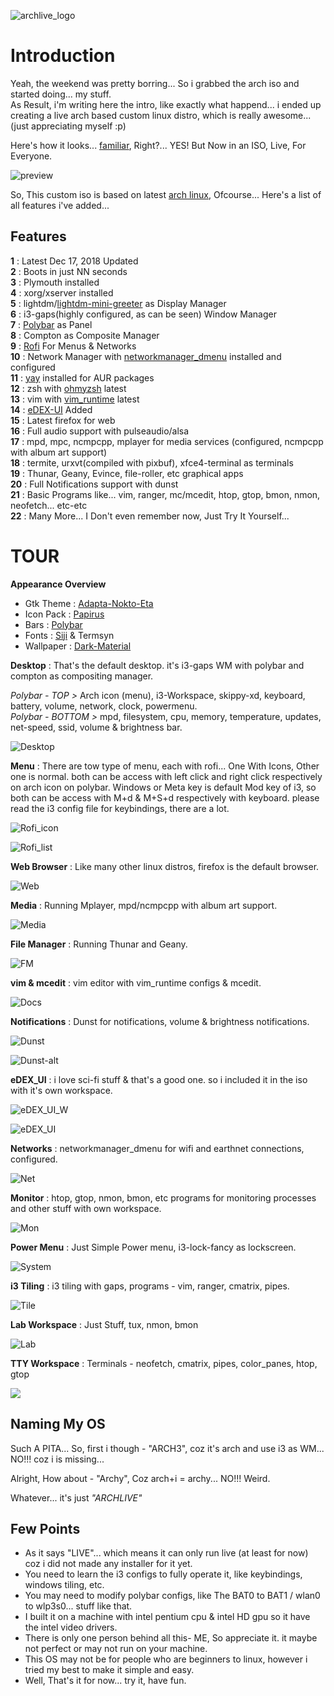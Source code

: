 ![archlive_logo](https://raw.githubusercontent.com/adi1090x/archlive/master/images/Archlive.png) <br />

# Introduction

Yeah, the weekend was pretty borring... So i grabbed the arch iso and started doing... my stuff. <br />
As Result, i'm writing here the intro, like exactly what happend... i ended up creating a live arch based custom linux distro, which is really awesome... (just appreciating myself :p) <br />

Here's how it looks... [familiar](https://github.com/adi1090x/my_dotfiles/tree/master/previews/i3_wm), Right?... YES! But Now in an ISO, Live, For Everyone. <br />

![preview](https://raw.githubusercontent.com/adi1090x/archlive/master/images/Head.png) <br />

So, This custom iso is based on latest [arch linux](https://archlinux.org), Ofcourse... Here's a list of all features i've added...

## Features

**1** : Latest Dec 17, 2018 Updated <br />
**2** : Boots in just NN seconds <br />
**3** : Plymouth installed <br />
**4** : xorg/xserver installed <br />
**5** : lightdm/[lightdm-mini-greeter](https://github.com/prikhi/lightdm-mini-greeter) as Display Manager <br />
**6** : i3-gaps(highly configured, as can be seen) Window Manager <br />
**7** : [Polybar](https://github.com/jaagr/polybar) as Panel <br />
**8** : Compton as Composite Manager <br />
**9** : [Rofi](https://github.com/DaveDavenport/rofi) For Menus & Networks <br />
**10** : Network Manager with [networkmanager_dmenu](https://github.com/firecat53/networkmanager-dmenu) installed and configured <br />
**11** : [yay](https://github.com/Jguer/yay) installed for AUR packages <br />
**12** : zsh with [ohmyzsh](https://github.com/robbyrussell/oh-my-zsh) latest <br />
**13** : vim with [vim_runtime](https://github.com/amix/vimrc) latest <br />
**14** : [eDEX-UI](https://github.com/GitSquared/edex-ui) Added <br />
**15** : Latest firefox for web <br />
**16** : Full audio support with pulseaudio/alsa <br />
**17** : mpd, mpc, ncmpcpp, mplayer for media services (configured, ncmpcpp with album art support) <br />
**18** : termite, urxvt(compiled with pixbuf), xfce4-terminal as terminals <br />
**19** : Thunar, Geany, Evince, file-roller, etc graphical apps <br />
**20** : Full Notifications support with dunst <br />
**21** : Basic Programs like... vim, ranger, mc/mcedit, htop, gtop, bmon, nmon, neofetch... etc-etc <br />
**22** : Many More... I Don't even remember now, Just Try It Yourself... <br />

# TOUR

**Appearance Overview**

- Gtk Theme : [Adapta-Nokto-Eta](https://github.com/adapta-project/adapta-gtk-theme) <br />
- Icon Pack : [Papirus](https://github.com/PapirusDevelopmentTeam/papirus-icon-theme) <br />
- Bars : [Polybar](https://github.com/jaagr/polybar) <br />
- Fonts : [Siji](https://github.com/stark/siji) & Termsyn <br />
- Wallpaper : [Dark-Material](https://github.com/adi1090x/my_dotfiles/blob/master/.backgrounds/dark_material.png) <br />


**Desktop** : That's the default desktop. it's i3-gaps WM with polybar and compton as compositing manager. <br />

*Polybar - TOP >* Arch icon (menu), i3-Workspace, skippy-xd, keyboard, battery, volume, network, clock, powermenu. <br />
*Polybar - BOTTOM >* mpd, filesystem, cpu, memory, temperature, updates, net-speed, ssid, volume & brightness bar. <br />

![Desktop](https://raw.githubusercontent.com/adi1090x/archlive/master/images/Desktop.png) <br />

**Menu** : There are tow type of menu, each with rofi... One With Icons, Other one is normal. both can be access with left click and  right click respectively on arch icon on polybar. Windows or Meta key is default Mod key of i3, so both can be access with M+d & M+S+d respectively with keyboard. please read the i3 config file for keybindings, there are a lot.

![Rofi_icon](https://raw.githubusercontent.com/adi1090x/archlive/master/images/Rofi_Icon.png) <br />

![Rofi_list](https://raw.githubusercontent.com/adi1090x/archlive/master/images/Rofi_List.png) <br />

**Web Browser** : Like many other linux distros, firefox is the default browser. 

![Web](https://raw.githubusercontent.com/adi1090x/archlive/master/images/Web.png) <br />

**Media** : Running Mplayer, mpd/ncmpcpp with album art support. 

![Media](https://raw.githubusercontent.com/adi1090x/archlive/master/images/Media.png) <br />

**File Manager** : Running Thunar and Geany. 

![FM](https://raw.githubusercontent.com/adi1090x/archlive/master/images/FM.png) <br />

**vim & mcedit** : vim editor with vim_runtime configs & mcedit.

![Docs](https://raw.githubusercontent.com/adi1090x/archlive/master/images/Docs.png) <br />

**Notifications** : Dunst for notifications, volume & brightness notifications. 

![Dunst](https://raw.githubusercontent.com/adi1090x/archlive/master/images/Dunst_Vol.png) <br />

![Dunst-alt](https://raw.githubusercontent.com/adi1090x/archlive/master/images/Dunst_BL.png) <br />

**eDEX_UI** : i love sci-fi stuff & that's a good one. so i included it in the iso with it's own workspace.

![eDEX_UI_W](https://raw.githubusercontent.com/adi1090x/archlive/master/images/eDEX_W.png) <br />

![eDEX_UI](https://raw.githubusercontent.com/adi1090x/archlive/master/images/eDEX.png) <br />

**Networks** : networkmanager_dmenu for wifi and earthnet connections, configured. 

![Net](https://raw.githubusercontent.com/adi1090x/archlive/master/images/Net.png) <br />

**Monitor** : htop, gtop, nmon, bmon, etc programs for monitoring processes and other stuff with own workspace. 

![Mon](https://raw.githubusercontent.com/adi1090x/archlive/master/images/Mon.png) <br />

**Power Menu** : Just Simple Power menu, i3-lock-fancy as lockscreen.

![System](https://raw.githubusercontent.com/adi1090x/archlive/master/images/System.png) <br />

**i3 Tiling** : i3 tiling with gaps, programs - vim, ranger, cmatrix, pipes. 

![Tile](https://raw.githubusercontent.com/adi1090x/archlive/master/images/Tiles.png) <br />

**Lab Workspace** : Just Stuff, tux, nmon, bmon

![Lab](https://raw.githubusercontent.com/adi1090x/archlive/master/images/Lab_1.png) <br />

**TTY Workspace** : Terminals - neofetch, cmatrix, pipes, color_panes, htop, gtop 

![](https://raw.githubusercontent.com/adi1090x/archlive/master/images/TTY.png) <br />

## Naming My OS

Such A PITA... So, first i though - "ARCH3", coz it's arch and use i3 as WM... NO!!! coz i is missing... <br />

Alright, How about - "Archy", Coz arch+i = archy... NO!!! Weird. <br />

Whatever... it's just *"ARCHLIVE"*

## Few Points

- As it says "LIVE"... which means it can only run live (at least for now) coz i did not made any installer for it yet.
- You need to learn the i3 configs to fully operate it, like keybindings, windows tiling, etc.
- You may need to modify polybar configs, like The BAT0 to BAT1 / wlan0 to wlp3s0... stuff like that.
- I built it on a machine with intel pentium cpu & intel HD gpu so it have the intel video drivers.
- There is only one person behind all this- ME, So appreciate it. it maybe not perfect or may not run on your machine.
- This OS may not be for people who are beginners to linux, however i tried my best to make it simple and easy.
- Well, That's it for now... try it, have fun.
